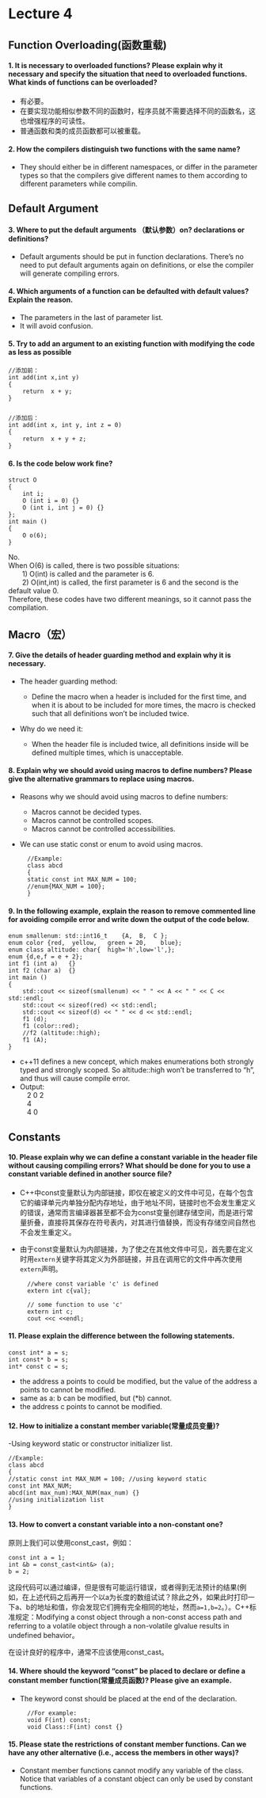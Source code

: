 # Lecture 4

## Function Overloading(函数重载)

#### 1.	It is necessary to overloaded functions? Please explain why it necessary and specify the situation that need to overloaded functions. What kinds of functions can be overloaded?

- 有必要。
- 在要实现功能相似参数不同的函数时，程序员就不需要选择不同的函数名，这也增强程序的可读性。
- 普通函数和类的成员函数都可以被重载。


#### 2. How the compilers distinguish two functions with the same name?  

- They should either be in different namespaces, or differ in the parameter types so that the compilers give different names to them according to different parameters while compilin.



##	Default Argument
#### 3. Where to put the default arguments （默认参数）on? declarations or definitions?

- Default arguments should be put in function declarations. There’s no need to put default arguments again on definitions, or else the compiler will generate compiling errors.


#### 4. Which arguments of a function can be defaulted with default values? Explain the reason.

- The parameters in the last of parameter list.
- It will avoid confusion.

#### 5. Try to add an argument to an existing function with modifying the code as less as possible

	//添加前：
	int add(int x,int y)
	{
		return  x + y;
	}
###
	//添加后：
	int add(int x, int y, int z = 0)
	{
		return  x + y + z;
	}


#### 6. Is the code below work fine?
 
	struct O
	{
	    int i;
	    O (int i = 0) {}
	    O (int i, int j = 0) {}
	};
	int main ()
	{
	    O o(6);
	}

No.  
When O(6) is called, there is two possible situations:    
&emsp;&emsp;1) O(int) is called and the parameter is 6.  
&emsp;&emsp;2) O(int,int) is called, the first parameter is 6 and the second is the default value 0.  
Therefore, these codes have two different meanings, so it cannot pass the compilation.  

##	Macro（宏）
#### 7. Give the details of header guarding method and explain why it is necessary.

- The header guarding method:
  - Define the macro when a header is included for the first time, and when it is about to be included for more times, the macro is checked such that all definitions won’t be included twice.

- Why do we need it:  
  - When the header file is included twice, all definitions inside will be defined multiple times, which is unacceptable.

#### 8. Explain why we should avoid using macros to define numbers? Please give the alternative grammars to replace using macros.

- Reasons why we should avoid using macros to define numbers:
  - Macros cannot be decided types.
  - Macros cannot be controlled scopes.
  - Macros cannot be controlled accessibilities.
- We can use static const or enum to avoid using macros.

		//Example:
		class abcd
		{
		static const int MAX_NUM = 100;
		//enum{MAX_NUM = 100};
		}



#### 9. In the following example, explain the reason to remove commented line for avoiding compile error and write down the output of the code below.

	enum smallenum: std::int16_t    {A,  B,  C };
	enum color {red,  yellow,   green = 20,    blue};
	enum class altitude: char{  high='h',low='l',}; 
	enum {d,e,f = e + 2};
	int f1 (int a)   {}
	int f2 (char a)  {}
	int main ()
	{
	    std::cout << sizeof(smallenum) << " " << A << " " << C << std::endl;
	    std::cout << sizeof(red) << std::endl;
	    std::cout << sizeof(d) << " " << d << std::endl;
	    f1 (d);
	    f1 (color::red);
	    //f2 (altitude::high);
	    f1 (A);
	}




- c++11 defines a new concept, which makes enumerations both strongly typed and strongly scoped. So altitude::high won’t be transferred to “h”, and thus will cause compile error.  
- Output:  
&emsp;2 0 2  
&emsp;4  
&emsp;4 0  


##	Constants
#### 10. Please explain why we can define a constant variable in the header file without causing compiling errors? What should be done for you to use a constant variable defined in another source file?

- C++中const变量默认为内部链接，即仅在被定义的文件中可见，在每个包含它的编译单元内单独分配内存地址，由于地址不同，链接时也不会发生重定义的错误，通常而言编译器甚至都不会为const变量创建存储空间，而是进行常量折叠，直接将其保存在符号表内，对其进行值替换，而没有存储空间自然也不会发生重定义。
- 由于const变量默认为内部链接，为了使之在其他文件中可见，首先要在定义时用`extern`关键字将其定义为外部链接，并且在调用它的文件中再次使用`extern`声明。


		//where const variable 'c' is defined
		extern int c{val};

		// some function to use 'c'
		extern int c;
		cout <<c <<endl;





#### 11.	Please explain the difference between the following statements.
 
	const int* a = s;
	int const* b = s;
	int* const c = s;	


- 	the address a points to could be modified, but the value of the address a points to cannot be modified.
- 	same as a: b can be modified, but (*b) cannot.
- 	the address c points to cannot be modified.



#### 12. How to initialize a constant member variable(常量成员变量)?

-Using keyword static or constructor initializer list.

	//Example:
	class abcd
	{
	//static const int MAX_NUM = 100; //using keyword static
	const int MAX_NUM;
	abcd(int max_num):MAX_NUM(max_num) {}
	//using initialization list
	}


#### 13. How to convert a constant variable into a non-constant one?

原则上我们可以使用const_cast，例如：

	const int a = 1;  
	int &b = const_cast<int&> (a);  
	b = 2;  

这段代码可以通过编译，但是很有可能运行错误，或者得到无法预计的结果(例如，在上述代码之后再开一个以a为长度的数组试试？除此之外，如果此时打印一下a、b的地址和值，你会发现它们拥有完全相同的地址，然而`a=1,b=2`。）。C++标准规定：Modifying a const object through a non-const access path and referring to a volatile object through a non-volatile glvalue results in undefined behavior。


在设计良好的程序中，通常不应该使用const_cast。



#### 14. Where should the keyword “const” be placed to declare or define a constant member function(常量成员函数)? Please give an example.

- The keyword const should be placed at the end of the declaration.

		//For example:
		void F(int) const;
		void Class::F(int) const {}
#### 15. Please state the restrictions of constant member functions. Can we have any other alternative (i.e., access the members in other ways)?


- Constant member functions cannot modify any variable of the class. Notice that variables of a constant object can only be used by constant functions.


